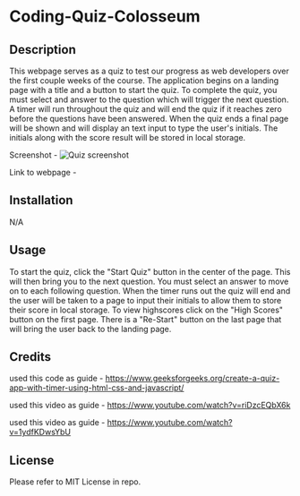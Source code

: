 # Coding-Quiz-Colosseum

## Description

This webpage serves as a quiz to test our progress as web developers over the first couple weeks of the course. The application begins on a landing page with a title and a button to start the quiz. To complete the quiz, you must select and answer to the question which will trigger the next question. A timer will run throughout the quiz and will end the quiz if it reaches zero before the questions have been answered. When the quiz ends a final page will be shown and will display an text input to type the user's initials. The initials along with the score result will be stored in local storage.

Screenshot - ![Quiz screenshot](<Screenshot 2023-12-11 at 11.18.00 PM.png>)

Link to webpage - 

## Installation

N/A

## Usage

To start the quiz, click the "Start Quiz" button in the center of the page. This will then bring you to the next question. You must select an answer to move on to each following question. When the timer runs out the quiz will end and the user will be taken to a page to input their initials to allow them to store their score in local storage. To view highscores click on the "High Scores" button on the first page. There is a "Re-Start" button on the last page that will bring the user back to the landing page.

## Credits 

used this code as guide - https://www.geeksforgeeks.org/create-a-quiz-app-with-timer-using-html-css-and-javascript/

used this video as guide - https://www.youtube.com/watch?v=riDzcEQbX6k

used this video as guide - https://www.youtube.com/watch?v=1ydfKDwsYbU

## License

Please refer to MIT License in repo.